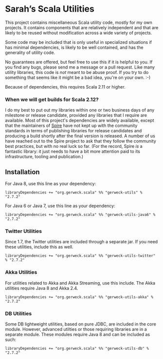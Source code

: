 # Sarah’s Scala Utilities #

This project contains miscellaneous Scala utility code, mostly for my own
projects.  It contains components that are relatively independent and that are
likely to be reused without modification across a wide variety of projects.

Some code may be included that is only useful in specialized situations if has
minimal dependencies, is likely to be well contained, and has the generality
of utility code.

No guarantees are offered, but feel free to use this if it is helpful to you.
If you find any bugs, please send me a message or a pull request.  Like many
utility libraries, this code is *not* meant to be abuse proof.  If you try to
do something that seems like it might be a bad idea, you're on your own. :-)

Because of dependencies, this requires Scala 2.11 or higher.


### When we will get builds for Scala 2.12? ###

I do my best to put out my libraries within one or two business days of any
milestone or release candidate, provided any libraries that I require are
available. Most of this project's dependencies are widely available, except
that the maintainers of [Spire](https://github.com/non/spire) have not kept
up with the community standards in terms of publishing libraries for release
candidates and producing a build shortly after the final version is released.
A number of us have reached out to the Spire project to ask that they follow
the community best practices, but with no real luck so far. (For the record,
Spire _is_ a fantastic library: it just needs to have a bit more attention
paid to its infrastructure, tooling and publication.)


## Installation ##

For Java 8, use this line as your dependency:

    libraryDependencies += "org.gerweck.scala" %% "gerweck-utils" % "2.7.2"

For Java 6 or Java 7, use this line as your dependency:

    libraryDependencies += "org.gerweck.scala" %% "gerweck-utils-java6" % "2.7.2"


### Twitter Utilities ###

Since 1.7, the Twitter utilities are included through a separate jar. If you
need these utilities, include this as well.

    libraryDependencies += "org.gerweck.scala" %% "gerweck-utils-twitter" % "2.7.2"


### Akka Utilities ###

For utilities related to Akka and Akka Streaming, use this include. The Akka
utilities require Java 8 and Akka 2.4.

    libraryDependencies += "org.gerweck.scala" %% "gerweck-utils-akka" % "2.7.2"


### DB Utilities ###

Some DB lightweight utilities, based on pure JDBC, are included in the core
module. However, advanced utilties or those requiring libraries are in a
separate module. These modules require Java 8 and can be included as such:

    libraryDependencies += "org.gerweck.scala" %% "gerweck-utils-db" % "2.7.2"
